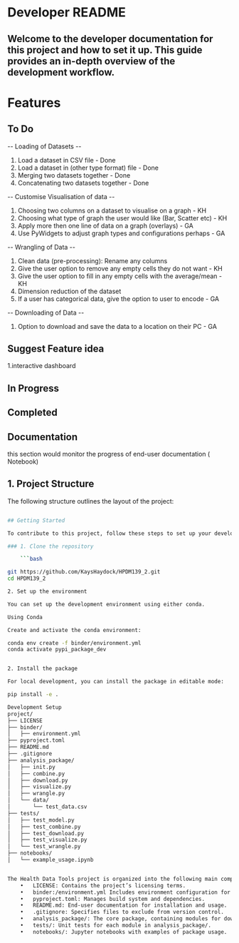 # **Developer README**

Welcome to the developer documentation for this project and how to set it up. This guide provides an in-depth overview of the development workflow. 
---

# Features

## To Do
-- Loading of Datasets --
1. Load a dataset in CSV file - Done 
2. Load a dataset in (other type format) file - Done
3. Merging two datasets together - Done 
4. Concatenating two datasets together - Done

-- Customise Visualisation of data --
1. Choosing two columns on a dataset to visualise on a graph - KH
2. Choosing what type of graph the user would like (Bar, Scatter etc) - KH
3. Apply more then one line of data on a graph (overlays) - GA 
4. Use PyWidgets to adjust graph types and configurations perhaps - GA

-- Wrangling of Data --
1. Clean data (pre-processing): Rename any columns
2. Give the user option to remove any empty cells they do not want - KH
3. Give the user option to fill in any empty cells with the average/mean - KH
4. Dimension reduction of the dataset
5. If a user has categorical data, give the option to user to encode - GA

-- Downloading of Data --
1. Option to download and save the data to a location on their PC - GA

## Suggest Feature idea 
1.interactive dashboard 

## In Progress


## Completed

## Documentation 

this section would monitor the progress of end-user documentation ( Notebook) 

## **1. Project Structure**

The following structure outlines the layout of the project:

```bash

## Getting Started

To contribute to this project, follow these steps to set up your development environment.

### 1. Clone the repository

	```bash

git https://github.com/KaysHaydock/HPDM139_2.git
cd HPDM139_2

2. Set up the environment

You can set up the development environment using either conda.

Using Conda

Create and activate the conda environment:

conda env create -f binder/environment.yml
conda activate pypi_package_dev


2. Install the package

For local development, you can install the package in editable mode:

pip install -e .

Development Setup
project/
├── LICENSE
├── binder/
│   ├── environment.yml
├── pyproject.toml
├── README.md
├── .gitignore
├── analysis_package/
│   ├── init.py
│   ├── combine.py
│   ├── download.py
│   ├── visualize.py
│   ├── wrangle.py
│   └── data/
│       └── test_data.csv
├── tests/
│   ├── test_model.py
│   ├── test_combine.py
│   ├── test_download.py
│   ├── test_visualize.py
│   └── test_wrangle.py
├── notebooks/
│   └── example_usage.ipynb


The Health Data Tools project is organized into the following main components:
	•	LICENSE: Contains the project’s licensing terms.
	•	binder:/environment.yml Includes environment configuration for cloud platforms like Binder.
	•	pyproject.toml: Manages build system and dependencies.
	•	README.md: End-user documentation for installation and usage.
	•	.gitignore: Specifies files to exclude from version control.
	•	analysis_package/: The core package, containing modules for downloading, cleaning, merging, and visualizing data.
	•	tests/: Unit tests for each module in analysis_package/.
	•	notebooks/: Jupyter notebooks with examples of package usage.


